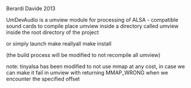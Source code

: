 Berardi Davide 2013

UmDevAudio is a umview module for processing of ALSA - compatible sound cards
to compile place umview inside a directory called umview inside the root directory of the project

or simply launch
make reallyall
make install

(the build process will be modified to not recompile all umview)

note:
	tinyalsa has been modified to not use mmap at any cost, in case we can make it fail in umview with returning MMAP_WRONG when we encounter the specified offset
